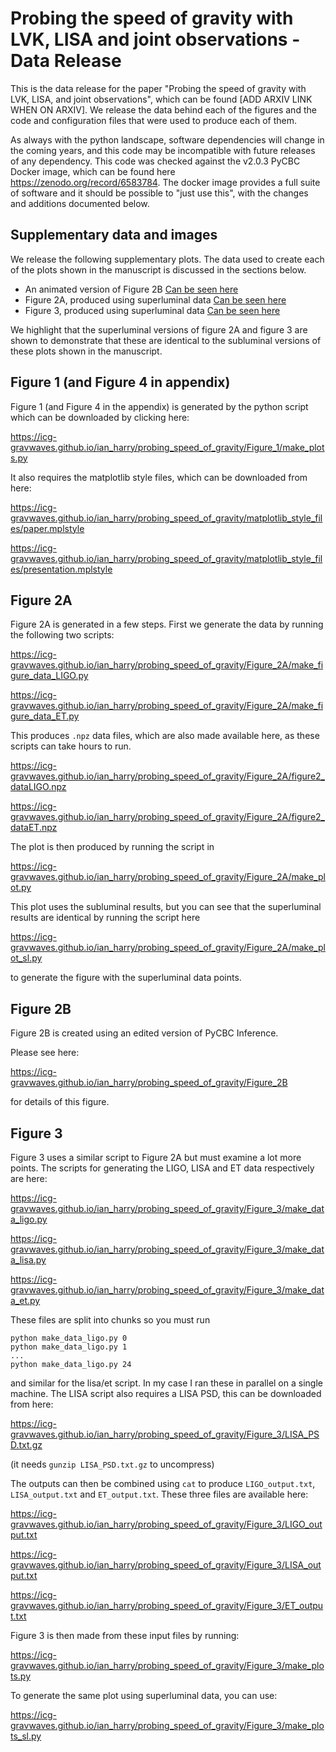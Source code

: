# Probing the speed of gravity with LVK, LISA and joint observations - Data Release

This is the data release for the paper "Probing the speed of gravity with LVK, LISA, and joint observations", which can be found
\[ADD ARXIV LINK WHEN ON ARXIV\]. We release the data behind each of the figures and the code and configuration files that were used to produce each of them.

As always with the python landscape, software dependencies will change in the coming years, and this code may be incompatible with future releases of any dependency. This code was checked against the v2.0.3 PyCBC Docker image, which can be found here https://zenodo.org/record/6583784. The docker image provides a full suite of software and it should be possible to "just use this", with the changes and additions documented below.

## Supplementary data and images

We release the following supplementary plots. The data used to create each of the plots shown in the manuscript is discussed in the sections below.

* An animated version of Figure 2B [Can be seen here](https://icg-gravwaves.github.io/ian_harry/probing_speed_of_gravity/Figure_2B/figure2b.mp4)
* Figure 2A, produced using superluminal data [Can be seen here](https://icg-gravwaves.github.io/ian_harry/probing_speed_of_gravity/Figure_2A/figure2a_sl.png)
* Figure 3, produced using superluminal data [Can be seen here](https://icg-gravwaves.github.io/ian_harry/probing_speed_of_gravity/Figure_3/figure3_sl.png)

We highlight that the superluminal versions of figure 2A and figure 3 are shown to demonstrate that these are identical to the subluminal versions of these plots
shown in the manuscript.

## Figure 1 (and Figure 4 in appendix)

Figure 1 (and Figure 4 in the appendix) is generated by the python script which can be downloaded by clicking here:

<https://icg-gravwaves.github.io/ian_harry/probing_speed_of_gravity/Figure_1/make_plots.py>

It also requires the matplotlib style files, which can be downloaded from here:

<https://icg-gravwaves.github.io/ian_harry/probing_speed_of_gravity/matplotlib_style_files/paper.mplstyle>

<https://icg-gravwaves.github.io/ian_harry/probing_speed_of_gravity/matplotlib_style_files/presentation.mplstyle>


## Figure 2A

Figure 2A is generated in a few steps. First we generate the data by running the following two scripts:

<https://icg-gravwaves.github.io/ian_harry/probing_speed_of_gravity/Figure_2A/make_figure_data_LIGO.py>

<https://icg-gravwaves.github.io/ian_harry/probing_speed_of_gravity/Figure_2A/make_figure_data_ET.py>

This produces `.npz` data files, which are also made available here, as these scripts can take hours to run.

<https://icg-gravwaves.github.io/ian_harry/probing_speed_of_gravity/Figure_2A/figure2_dataLIGO.npz>

<https://icg-gravwaves.github.io/ian_harry/probing_speed_of_gravity/Figure_2A/figure2_dataET.npz>

The plot is then produced by running the script in

<https://icg-gravwaves.github.io/ian_harry/probing_speed_of_gravity/Figure_2A/make_plot.py>

This plot uses the subluminal results, but you can see that the superluminal results are identical by running the script here

<https://icg-gravwaves.github.io/ian_harry/probing_speed_of_gravity/Figure_2A/make_plot_sl.py>

to generate the figure with the superluminal data points.

## Figure 2B

Figure 2B is created using an edited version of PyCBC Inference.

Please see here:

<https://icg-gravwaves.github.io/ian_harry/probing_speed_of_gravity/Figure_2B>

for details of this figure.

## Figure 3

Figure 3 uses a similar script to Figure 2A but must examine a lot more points. The scripts for generating the LIGO, LISA and ET data respectively are here:

<https://icg-gravwaves.github.io/ian_harry/probing_speed_of_gravity/Figure_3/make_data_ligo.py>

<https://icg-gravwaves.github.io/ian_harry/probing_speed_of_gravity/Figure_3/make_data_lisa.py>

<https://icg-gravwaves.github.io/ian_harry/probing_speed_of_gravity/Figure_3/make_data_et.py>


These files are split into chunks so you must run

```
python make_data_ligo.py 0
python make_data_ligo.py 1
...
python make_data_ligo.py 24
```

and similar for the lisa/et script. In my case I ran these in parallel on a single machine. The LISA script also requires a LISA PSD, this can be downloaded from here:

<https://icg-gravwaves.github.io/ian_harry/probing_speed_of_gravity/Figure_3/LISA_PSD.txt.gz>

(it needs `gunzip LISA_PSD.txt.gz` to uncompress)

The outputs can then be combined using `cat` to produce `LIGO_output.txt`, `LISA_output.txt` and `ET_output.txt`. These three files are available here:

<https://icg-gravwaves.github.io/ian_harry/probing_speed_of_gravity/Figure_3/LIGO_output.txt>

<https://icg-gravwaves.github.io/ian_harry/probing_speed_of_gravity/Figure_3/LISA_output.txt>

<https://icg-gravwaves.github.io/ian_harry/probing_speed_of_gravity/Figure_3/ET_output.txt>

Figure 3 is then made from these input files by running:

<https://icg-gravwaves.github.io/ian_harry/probing_speed_of_gravity/Figure_3/make_plots.py>

To generate the same plot using superluminal data, you can use:

<https://icg-gravwaves.github.io/ian_harry/probing_speed_of_gravity/Figure_3/make_plots_sl.py>



